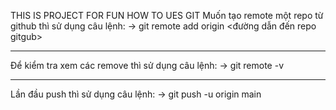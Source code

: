THIS IS PROJECT FOR FUN HOW TO UES GIT
Muốn tạo remote một repo từ github thì sử dụng câu lệnh:
-> git remote add origin <đường dẫn đến repo gitgub>
****************************************************************
Để kiểm tra xem các remove thì sử dụng câu lệnh:
-> git remote -v
****************************************************************
Lần đầu push thì sử dụng câu lệnh:
-> git push -u origin main
